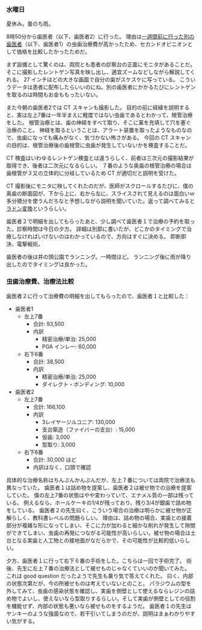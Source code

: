 ### 水曜日

夏休み。曇のち雨。

8時50分から歯医者（以下、歯医者2）に行った。
理由は[一週間前に行った別の歯医者](https://github.com/toasa/toasa.github.io/blob/main/diary/2022/08/31.md#%E6%B0%B4%E6%9B%9C%E6%97%A5)（以下、歯医者1）の虫歯治療費が高かったため、セカンドオピニオンとして価格を比較したかったためだ。

まず設備として驚くのは、両院とも患者の診察台の正面にモニタがあることだ。
そこに撮影したレントゲン写真を映し出し、適宜ズームなどしながら解説してくれる。
27 インチほどの大きな画面で自分の歯がスケスケに写っている。
こういうデータは患者に配布したらいいのにね。別の歯医者にかかるたびにレントゲンを取るのは時間もお金ももったいない。

また今朝の歯医者2では CT スキャンも撮影した。
目的の前に経緯を説明すると、実は左上7番は一年半まえに軽度ではない虫歯であるとわかって、根管治療をした。
根管治療とは、歯の神経をすべて取り、そこに薬を充填して穴を塞ぐ治療のこと。
神経を取るということは、アラート装置を取ったようなものなので、虫歯になっても痛みがなく、気づかない怖さがある。
今回の CT スキャンの目的は、根管治療後の歯根管に虫歯が発生していないかを検査することだ。

CT 検査はいわゆるレントゲン検査とは違うらしく、前者は三次元の撮影結果が取得でき、後者は二次元になるらしい。
７番のような奥歯の根管治療の場合は歯根管が３又の立体的に分岐しているため CT が適切だと説明を受けた。

CT 撮影後にモニタに映してくれたのだが、医師がスクロールするたびに、僕の奥歯の断面図が、下から上に、右から左に、スライスされて見えるのは面白いｗ
多分積分を使うんだろなと予想しながら説明を聞いていた。返って調べてみると[ラドン変換](https://en.wikipedia.org/wiki/Radon_transform)というらしい。

歯医者２で明細を出してもらったあと、少し調べて歯医者１で治療の予約を取った。診察時間は今日の夕方。
詳細は別節に書いたが、どこかのタイミングで治療しなければいけないのはわかっているので、方向はすぐに決める。
即断即決、電撃戦術。

歯医者の後は井の頭公園でランニング。一時間ほど。
ランニング後に雨が降り出したのでタイミングは良かった。

### 虫歯治療費、治療法比較

歯医者２に行って治療費の明細を出してもらったので、歯医者１と比較した：

- 歯医者1
    - 左上7番
        - 合計: 93,500
        - 内訳
            - 精密治療/単治: 25,000
            - PGA インレー: 60,000
    - 右下6番
        - 合計: 38,500
        - 内訳
            - 精密治療/単治: 25,000
            - ダイレクト・ボンディング: 10,000
- 歯医者2
    - 左上7番
        - 合計: 166,100
        - 内訳
            - 3レイヤージルコニア: 130,000
            - 支台築造（ファイバーの支台）: 15,000
            - 仮歯: 3,000
            - 型取り: 3,000
    - 右下6番
        - 合計: 30,000 ほど
        - 内訳はなく、口頭で確認

具体的な治療名称はちんぷんかんぷんだが、左上７番については両院で治療法も異なっていた。
歯医者１は詰め物を提案し、歯医者２は被せ物での治療を提案していた。
僕の左上7番の状態はやや変わっていて、エナメル質の一部は残っている。
例えるなら、ホールケーキの1/4が残っており、残り3/4が銀歯で詰め物をしている。
歯医者２の先生曰く、こういう場合の治療は明らかに被せ物が正解らしく、教科書レベルの問題らしい。
理由は、詰め物の場合、実歯との接着部分が複雑な形になってしまい、そこに力が加わると細かな削れが発生して隙間ができてしまい、虫歯の再発につながる可能性が高いらしい。被せ物の場合は土台となる実歯と人工物との接地面がなだらかで、その可能性が比較的低いらしい。

夕方、歯医者１に行って右下６番の手術をした。こちらは一回で手術完了。
術後、先生に左上７番の治療法として被せものじゃなくていいのか聞いてみた。
これは good question だったようで先生も乗り気で答えてくれた。
曰く、内部の状態次第だが、今の所被せものは考えていないとのこと。
パラジウムの型を外してみて、虫歯の感染状態を確認し、実歯を側壁として使えるならレジンの詰め物でよいし、使えないなら型取りするらしい。そして実歯が側壁としての役割を機能せず、内部の状態も悪いなら被せものをするようだ。
歯医者１の先生はヤンキーのような強面なので、若干引いてしまうのだが、説明はまぁわかりやすい気がする。